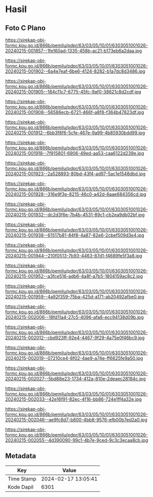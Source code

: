 # Hasil

## Foto C Plano

https://sirekap-obj-formc.kpu.go.id/866b/pemilu/pdpr/63/03/05/10/01/6303051001026-20240215-001857--1fe160ad-1335-458b-ac21-b173eb6a2daa.jpg

https://sirekap-obj-formc.kpu.go.id/866b/pemilu/pdpr/63/03/05/10/01/6303051001026-20240215-001902--6a4e7eaf-6be6-4124-8282-b1a7dc8d3486.jpg

https://sirekap-obj-formc.kpu.go.id/866b/pemilu/pdpr/63/03/05/10/01/6303051001026-20240215-001905--184c11c7-6775-45fc-9af0-38621c8d2cdf.jpg

https://sirekap-obj-formc.kpu.go.id/866b/pemilu/pdpr/63/03/05/10/01/6303051001026-20240215-001908--56586ecb-6721-466f-a8f8-f364b47823df.jpg

https://sirekap-obj-formc.kpu.go.id/866b/pemilu/pdpr/63/03/05/10/01/6303051001026-20240215-001912--6bb3f8f6-5cfe-467e-9a99-4b85930bdd99.jpg

https://sirekap-obj-formc.kpu.go.id/866b/pemilu/pdpr/63/03/05/10/01/6303051001026-20240215-001918--7f915801-6906-49ed-aa53-caa6122d239e.jpg

https://sirekap-obj-formc.kpu.go.id/866b/pemilu/pdpr/63/03/05/10/01/6303051001026-20240215-001923--2a528893-80bd-43f4-ad97-5ac1e1548dbd.jpg

https://sirekap-obj-formc.kpu.go.id/866b/pemilu/pdpr/63/03/05/10/01/6303051001026-20240215-001928--316e9f3e-8215-46c0-a42d-6aae684356cd.jpg

https://sirekap-obj-formc.kpu.go.id/866b/pemilu/pdpr/63/03/05/10/01/6303051001026-20240215-001932--dc2d3f6e-7b4b-4531-89c1-cb2ea9db02bf.jpg

https://sirekap-obj-formc.kpu.go.id/866b/pemilu/pdpr/63/03/05/10/01/6303051001026-20240215-001938--61517b81-84f8-4a87-82e6-2cbef509d3e4.jpg

https://sirekap-obj-formc.kpu.go.id/866b/pemilu/pdpr/63/03/05/10/01/6303051001026-20240215-001944--210f0513-7b93-4463-87d1-f4689fe5f3a8.jpg

https://sirekap-obj-formc.kpu.go.id/866b/pemilu/pdpr/63/03/05/10/01/6303051001026-20240215-001952--a3fce516-adb6-4a8f-a7b5-1804159ac8c2.jpg

https://sirekap-obj-formc.kpu.go.id/866b/pemilu/pdpr/63/03/05/10/01/6303051001026-20240215-001959--4a92f359-75ba-425d-a171-ab20492afbe0.jpg

https://sirekap-obj-formc.kpu.go.id/866b/pemilu/pdpr/63/03/05/10/01/6303051001026-20240215-002006--18fd11a4-27c5-4096-afa8-ecc94138d09b.jpg

https://sirekap-obj-formc.kpu.go.id/866b/pemilu/pdpr/63/03/05/10/01/6303051001026-20240215-002012--cbd923ff-92e4-4467-9f29-4a75e0f46bc9.jpg

https://sirekap-obj-formc.kpu.go.id/866b/pemilu/pdpr/63/03/05/10/01/6303051001026-20240215-002019--07210ce4-8f02-4ae9-a74e-ff6625fe9a50.jpg

https://sirekap-obj-formc.kpu.go.id/866b/pemilu/pdpr/63/03/05/10/01/6303051001026-20240215-002027--5bd88e23-1734-412a-810e-2deaec28184c.jpg

https://sirekap-obj-formc.kpu.go.id/866b/pemilu/pdpr/63/03/05/10/01/6303051001026-20240215-002033--42e16f91-82ec-4f16-bb86-724e1ff4a32e.jpg

https://sirekap-obj-formc.kpu.go.id/866b/pemilu/pdpr/63/03/05/10/01/6303051001026-20240215-002046--ae9fc8d7-b800-4bb8-9576-efb00b7ed2a0.jpg

https://sirekap-obj-formc.kpu.go.id/866b/pemilu/pdpr/63/03/05/10/01/6303051001026-20240215-002055--4d390090-99c1-4b7e-9ced-9c3c3ecaa8cb.jpg


## Metadata

| Key        | Value               |
| ---------- | ------------------- |
| Time Stamp | 2024-02-17 13:05:41 |
| Kode Dapil | 6301                |



